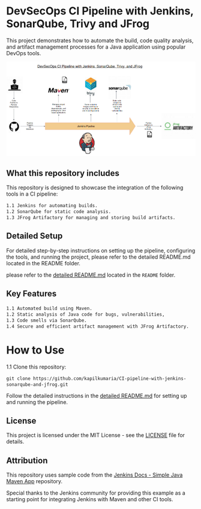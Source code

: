 # DevSecOps CI Pipeline with Jenkins, SonarQube, Trivy and JFrog

 This project demonstrates how to automate the build, code quality analysis, and artifact management processes for a Java application using popular DevOps tools.

![Diagram](README/diagram2.png)


## What this repository includes

This repository is designed to showcase the integration of the following tools in a CI pipeline:

    1.1 Jenkins for automating builds.
    1.2 SonarQube for static code analysis.
    1.3 JFrog Artifactory for managing and storing build artifacts.

## Detailed Setup

For detailed step-by-step instructions on setting up the pipeline, configuring the tools, and running the project, please refer to the detailed README.md located in the README folder.

please refer to the [detailed README.md](./README/README.md) located in the `README` folder.


## Key Features

    1.1 Automated build using Maven.
    1.2 Static analysis of Java code for bugs, vulnerabilities, 
    1.3 Code smells via SonarQube.
    1.4 Secure and efficient artifact management with JFrog Artifactory.

# How to Use

1.1 Clone this repository:

```
git clone https://github.com/kapilkumaria/CI-pipeline-with-jenkins-sonarqube-and-jfrog.git
```

Follow the detailed instructions in the [detailed README.md](./README/README.md) for setting up and running the pipeline.

## License

This project is licensed under the MIT License - see the [LICENSE](./LICENSE) file for details.


## Attribution

This repository uses sample code from the [Jenkins Docs - Simple Java Maven App](https://github.com/jenkins-docs/simple-java-maven-app/tree/master) repository.

Special thanks to the Jenkins community for providing this example as a starting point for integrating Jenkins with Maven and other CI tools.
